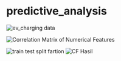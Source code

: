# predictive_analysis

![ev_charging data](https://github.com/user-attachments/assets/3b392033-af36-483e-b1d0-7540031a2146)

![Correlation Matrix of Numerical Features](https://github.com/user-attachments/assets/b1d63437-317c-4eb6-a8ce-ebbd4f0c5078)


![train test split fartion](https://github.com/user-attachments/assets/36381a6a-2ae9-4d9e-9742-4ffb4a625657)
![CF Hasil](https://github.com/user-attachments/assets/5bad14c8-ccb9-495d-8c64-f1fd09d61ffd)
